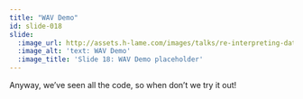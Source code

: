 ```yaml
---
title: "WAV Demo"
id: slide-018
slide:
  :image_url: http://assets.h-lame.com/images/talks/re-interpreting-data/rubyconf-2023/slides/014.png
  :image_alt: 'text: WAV Demo'
  :image_title: 'Slide 18: WAV Demo placeholder'
---
```

Anyway, we’ve seen all the code, so when don’t we try it out!
